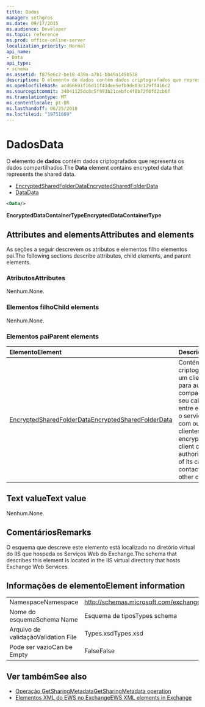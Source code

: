 ```yaml
---
title: Dados
manager: sethgros
ms.date: 09/17/2015
ms.audience: Developer
ms.topic: reference
ms.prod: office-online-server
localization_priority: Normal
api_name:
- Data
api_type:
- schema
ms.assetid: f875e6c2-be18-439a-a7b1-bb49a149b538
description: O elemento de dados contém dados criptografados que representa os dados compartilhados.
ms.openlocfilehash: acd66691f16d11f41dee5efb9de03c129ff416c2
ms.sourcegitcommit: 34041125dc8c5f993b21cebfc4f8b72f0fd2cb6f
ms.translationtype: MT
ms.contentlocale: pt-BR
ms.lasthandoff: 06/25/2018
ms.locfileid: "19751669"
---
```

# <a name="data"></a><span data-ttu-id="1e0f8-103">Dados</span><span class="sxs-lookup"><span data-stu-id="1e0f8-103">Data</span></span>

<span data-ttu-id="1e0f8-104">O elemento de **dados** contém dados criptografados que representa os dados compartilhados.</span><span class="sxs-lookup"><span data-stu-id="1e0f8-104">The **Data** element contains encrypted data that represents the shared data.</span></span> 
  
- [<span data-ttu-id="1e0f8-105">EncryptedSharedFolderData</span><span class="sxs-lookup"><span data-stu-id="1e0f8-105">EncryptedSharedFolderData</span></span>](encryptedsharedfolderdata.md)  
- [<span data-ttu-id="1e0f8-106">Data</span><span class="sxs-lookup"><span data-stu-id="1e0f8-106">Data</span></span>](data.md)
  
```xml
<Data/>
```

<span data-ttu-id="1e0f8-107">**EncryptedDataContainerType**</span><span class="sxs-lookup"><span data-stu-id="1e0f8-107">**EncryptedDataContainerType**</span></span>

## <a name="attributes-and-elements"></a><span data-ttu-id="1e0f8-108">Attributes and elements</span><span class="sxs-lookup"><span data-stu-id="1e0f8-108">Attributes and elements</span></span>

<span data-ttu-id="1e0f8-109">As seções a seguir descrevem os atributos e elementos filho elementos pai.</span><span class="sxs-lookup"><span data-stu-id="1e0f8-109">The following sections describe attributes, child elements, and parent elements.</span></span>
  
### <a name="attributes"></a><span data-ttu-id="1e0f8-110">Atributos</span><span class="sxs-lookup"><span data-stu-id="1e0f8-110">Attributes</span></span>

<span data-ttu-id="1e0f8-111">Nenhum.</span><span class="sxs-lookup"><span data-stu-id="1e0f8-111">None.</span></span>
  
### <a name="child-elements"></a><span data-ttu-id="1e0f8-112">Elementos filho</span><span class="sxs-lookup"><span data-stu-id="1e0f8-112">Child elements</span></span>

<span data-ttu-id="1e0f8-113">Nenhum.</span><span class="sxs-lookup"><span data-stu-id="1e0f8-113">None.</span></span>
  
### <a name="parent-elements"></a><span data-ttu-id="1e0f8-114">Elementos pai</span><span class="sxs-lookup"><span data-stu-id="1e0f8-114">Parent elements</span></span>

|<span data-ttu-id="1e0f8-115">**Elemento**</span><span class="sxs-lookup"><span data-stu-id="1e0f8-115">**Element**</span></span>|<span data-ttu-id="1e0f8-116">**Descrição**</span><span class="sxs-lookup"><span data-stu-id="1e0f8-116">**Description**</span></span>|
|:-----|:-----|
|[<span data-ttu-id="1e0f8-117">EncryptedSharedFolderData</span><span class="sxs-lookup"><span data-stu-id="1e0f8-117">EncryptedSharedFolderData</span></span>](encryptedsharedfolderdata.md) <br/> |<span data-ttu-id="1e0f8-118">Contém os dados criptografados que um cliente pode usar para autorizar o compartilhamento de seu calendário ou entre em contato com o serviço de dados com outros clientes.</span><span class="sxs-lookup"><span data-stu-id="1e0f8-118">Contains the encrypted data that a client can use to authorize the sharing of its calendar or contact data with other clients.</span></span>  <br/> |
   
## <a name="text-value"></a><span data-ttu-id="1e0f8-119">Text value</span><span class="sxs-lookup"><span data-stu-id="1e0f8-119">Text value</span></span>

<span data-ttu-id="1e0f8-120">Nenhum.</span><span class="sxs-lookup"><span data-stu-id="1e0f8-120">None.</span></span>
  
## <a name="remarks"></a><span data-ttu-id="1e0f8-121">Comentários</span><span class="sxs-lookup"><span data-stu-id="1e0f8-121">Remarks</span></span>

<span data-ttu-id="1e0f8-122">O esquema que descreve este elemento está localizado no diretório virtual do IIS que hospeda os Serviços Web do Exchange.</span><span class="sxs-lookup"><span data-stu-id="1e0f8-122">The schema that describes this element is located in the IIS virtual directory that hosts Exchange Web Services.</span></span>
  
## <a name="element-information"></a><span data-ttu-id="1e0f8-123">Informações de elemento</span><span class="sxs-lookup"><span data-stu-id="1e0f8-123">Element information</span></span>

|||
|:-----|:-----|
|<span data-ttu-id="1e0f8-124">Namespace</span><span class="sxs-lookup"><span data-stu-id="1e0f8-124">Namespace</span></span>  <br/> |http://schemas.microsoft.com/exchange/services/2006/types  <br/> |
|<span data-ttu-id="1e0f8-125">Nome do esquema</span><span class="sxs-lookup"><span data-stu-id="1e0f8-125">Schema Name</span></span>  <br/> |<span data-ttu-id="1e0f8-126">Esquema de tipos</span><span class="sxs-lookup"><span data-stu-id="1e0f8-126">Types schema</span></span>  <br/> |
|<span data-ttu-id="1e0f8-127">Arquivo de validação</span><span class="sxs-lookup"><span data-stu-id="1e0f8-127">Validation File</span></span>  <br/> |<span data-ttu-id="1e0f8-128">Types.xsd</span><span class="sxs-lookup"><span data-stu-id="1e0f8-128">Types.xsd</span></span>  <br/> |
|<span data-ttu-id="1e0f8-129">Pode ser vazio</span><span class="sxs-lookup"><span data-stu-id="1e0f8-129">Can be Empty</span></span>  <br/> |<span data-ttu-id="1e0f8-130">False</span><span class="sxs-lookup"><span data-stu-id="1e0f8-130">False</span></span>  <br/> |
   
## <a name="see-also"></a><span data-ttu-id="1e0f8-131">Ver também</span><span class="sxs-lookup"><span data-stu-id="1e0f8-131">See also</span></span>

- [<span data-ttu-id="1e0f8-132">Operação GetSharingMetadata</span><span class="sxs-lookup"><span data-stu-id="1e0f8-132">GetSharingMetadata operation</span></span>](getsharingmetadata-operation.md)
- [<span data-ttu-id="1e0f8-133">Elementos XML do EWS no Exchange</span><span class="sxs-lookup"><span data-stu-id="1e0f8-133">EWS XML elements in Exchange</span></span>](ews-xml-elements-in-exchange.md)

